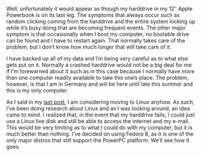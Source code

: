 Well, unfortunately it would appear as though my harddrive in my 12″ Apple Powerbook is on its last leg. The symptoms that always occur such as random clicking coming from the harddrive and the entire system locking up while it’s busy doing that are becoming frequent events. The other major symptom is that occasionally when I boot my computer, no bootable drive can be found and I have to restart again. That normally takes care of the problem, but I don’t know how much longer that will take care of it.

I have backed up all of my data and I’m being very careful as to what else gets put on it. Normally a crashed harddrive would not be a big deal for me if I’m forewarned about it such as in this case because I normally have more than one computer readily available to take this one’s place. The problem, however, is that I am in Germany and will be here until late this summer and this is my only computer.

As I said in my [last post](http://alexseifert.wordpress.com/2008/02/29/frustrations-with-linux/), I am considering moving to Linux anyhow. As such, I’ve been doing research about Linux and as I was looking around, an idea came to mind. I realized that, in the event that my harddrive fails, I could just use a Linux live disk and still be able to access the internet and my e-mail. This would be very limiting as to what I could do with my computer, but it is much better than nothing. I’ve decided on using Fedora 8, as it is one of the only major distros that still support the PowerPC platform. We’ll see how it goes.